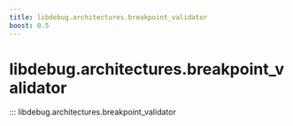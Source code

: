 ```yaml
---
title: libdebug.architectures.breakpoint_validator
boost: 0.5
---
```

# libdebug.architectures.breakpoint_validator
::: libdebug.architectures.breakpoint_validator
